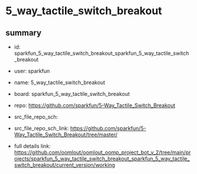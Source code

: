 # 5_way_tactile_switch_breakout
 
## summary 
* id: sparkfun_5_way_tactile_switch_breakout_sparkfun_5_way_tactile_switch_breakout
* user: sparkfun
* name: 5_way_tactile_switch_breakout
* board: sparkfun_5_way_tactile_switch_breakout
* repo: https://github.com/sparkfun/5-Way_Tactile_Switch_Breakout



* src_file_repo_sch: 
* src_file_repo_sch_link: https://github.com/sparkfun/5-Way_Tactile_Switch_Breakout/tree/master/
* full details link: https://github.com/oomlout/oomlout_oomp_project_bot_v_2/tree/main/projects/sparkfun_5_way_tactile_switch_breakout_sparkfun_5_way_tactile_switch_breakout/current_version/working  







